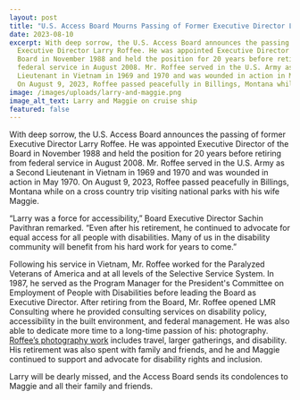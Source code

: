 ```yaml
---
layout: post
title: "U.S. Access Board Mourns Passing of Former Executive Director Larry Roffee "
date: 2023-08-10
excerpt: With deep sorrow, the U.S. Access Board announces the passing of former
  Executive Director Larry Roffee. He was appointed Executive Director of the
  Board in November 1988 and held the position for 20 years before retiring from
  federal service in August 2008. Mr. Roffee served in the U.S. Army as a Second
  Lieutenant in Vietnam in 1969 and 1970 and was wounded in action in May 1970.
  On August 9, 2023, Roffee passed peacefully in Billings, Montana while . . .
image: /images/uploads/larry-and-maggie.png
image_alt_text: Larry and Maggie on cruise ship
featured: false
---
```

With deep sorrow, the U.S. Access Board announces the passing of former Executive Director Larry Roffee. He was appointed Executive Director of the Board in November 1988 and held the position for 20 years before retiring from federal service in August 2008. Mr. Roffee served in the U.S. Army as a Second Lieutenant in Vietnam in 1969 and 1970 and was wounded in action in May 1970. On August 9, 2023, Roffee passed peacefully in Billings, Montana while on a cross country trip visiting national parks with his wife Maggie. 

“Larry was a force for accessibility,” Board Executive Director Sachin Pavithran remarked. “Even after his retirement, he continued to advocate for equal access for all people with disabilities. Many of us in the disability community will benefit from his hard work for years to come.” 

Following his service in Vietnam, Mr. Roffee worked for the Paralyzed Veterans of America and at all levels of the Selective Service System. In 1987, he served as the Program Manager for the President's Committee on Employment of People with Disabilities before leading the Board as Executive Director. After retiring from the Board, Mr. Roffee opened LMR Consulting where he provided consulting services on disability policy, accessibility in the built environment, and federal management. He was also able to dedicate more time to a long-time passion of his: photography. [Roffee’s photography work](https://www.lawrenceroffeephotography.com/) includes travel, larger gatherings, and disability. His retirement was also spent with family and friends, and he and Maggie continued to support and advocate for disability rights and inclusion. 

Larry will be dearly missed, and the Access Board sends its condolences to Maggie and all their family and friends.
